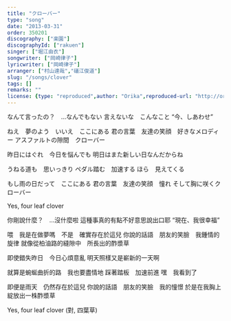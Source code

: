 ```yaml
---
title: "クローバー"
type: "song"
date: "2013-03-31"
order: 350201
discography: ["楽園"]
discographyId: ["rakuen"]
singer: ["堀江由衣"]
songwriter: ["岡崎律子"]
lyricwriter: ["岡崎律子"]
arranger: ["村山達哉","礒江俊道"]
slug: "/songs/clover"
tags: []
remarks: ""
license: {type: "reproduced",author: "Orika",reproduced-url: "http://orikamushi.myweb.hinet.net",reproduced-website: "織歌蟲"}
---
```


なんて言ったの？　...なんでもない 
言えないな　こんなこと 
“今、しあわせ” 

ねえ　夢のよう　いいえ　ここにある 
君の言葉　友達の笑顔　好きなメロディー 
アスファルトの隙間　クローバー 

昨日にはぐれ　今日を悩んでも 
明日はまた新しい日なんだからね 

うねる道も　思いっきり 
ペダル踏む　加速する 
ほら　見えてくる 

もし雨の日だって　ここにある 
君の言葉　友達の笑顔　憧れ 
そして胸に咲くクローバー 

Yes, four leaf clover

<!-- 翻译 -->

你剛說什麼？　...沒什麼啦
這種事真的有點不好意思說出口耶
“現在、我很幸福” 

喂　我是在做夢嗎　不是　確實存在於這兒
你說的話語　朋友的笑臉　我鍾情的旋律
就像從柏油路的縫隙中　所長出的酢漿草

即使錯失昨日　今日心煩意亂
明天照樣又是嶄新的一天啊

就算是蜿蜒曲折的路　我也要盡情地
踩著踏板　加速前進
嘿　我看到了

即便是雨天　仍然存在於這兒
你說的話語　朋友的笑臉　我的憧憬
於是在我胸上綻放出一株酢漿草

Yes, four leaf clover (對, 四葉草)
